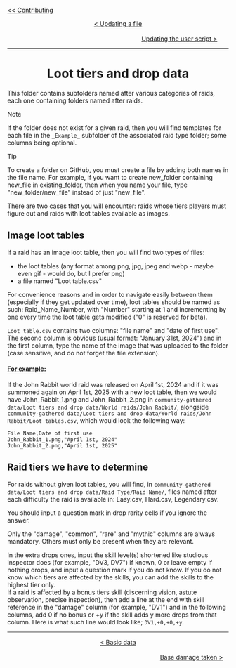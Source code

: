 <div align="left">
  
  [<< Contributing](/CONTRIBUTING.md])
  
</div>

<div align="center">
  
  [< Updating a file](updating-a-file.md)
  $~~~~~~~~~~~~~~~~~~~~~~~~~~~~~~~~~~~~~~~~~~~~~~~~~~~~~~~~~~~~~~~~~~~~~~~~~~~~~~~~~~~~~~~~~~~~~~~~~~~~~~~~~~~~~~~~~~~~~~~~~~~~~~~~~~~~~~~~~~~~~~~~~~~~~~~~~~~~~~~~~~~~~~~~~~~~~~~~~~~~~~~~~~~~~~~~~~~~~~$
  [Updating the user script >](updating-user-script.md)
  
</div>

<hr>

<div align="center">

# Loot tiers and drop data

</div>

This folder contains subfolders named after various categories of raids, each one containing folders named after raids.<br>

> [!Note]
> If the folder does not exist for a given raid, then you will find templates for each file in the `_Example_` subfolder of the associated raid type folder; some columns being optional.

> [!Tip]
> To create a folder on GitHub, you must create a file by adding both names in the file name. For example, if you want to create new_folder containing new_file in existing_folder, then when you name your file, type "new_folder/new_file" instead of just "new_file".

There are two cases that you will encounter: raids whose tiers players must figure out and raids with loot tables available as images.

## Image loot tables

If a raid has an image loot table, then you will find two types of files:
* the loot tables (any format among png, jpg, jpeg and webp - maybe even gif - would do, but I prefer png)
* a file named "Loot table.csv"

For convenience reasons and in order to navigate easily between them (especially if they get updated over time), loot tables should be named as such: Raid_Name_Number, with "Number" starting at 1 and incrementing by one every time the loot table gets modified ("0" is reserved for beta).<br>

`Loot table.csv` contains two columns: "file name" and "date of first use". The second column is obvious (usual format: "January 31st, 2024") and in the first column, type the name of the image that was uploaded to the folder (case sensitive, and do not forget the file extension).<br>

#### <ins>For example:</ins> 
If the John Rabbit world raid was released on April 1st, 2024 and if it was summoned again on April 1st, 2025 with a new loot table, then we would have John_Rabbit_1.png and John_Rabbit_2.png in `community-gathered data/Loot tiers and drop data/World raids/John Rabbit/`, alongside `community-gathered data/Loot tiers and drop data/World raids/John Rabbit/Loot tables.csv`, which would look the following way: 
```
File Name,Date of first use
John_Rabbit_1.png,"April 1st, 2024"
John_Rabbit_2.png,"April 1st, 2025"
```

## Raid tiers we have to determine

For raids without given loot tables, you will find, in `community-gathered data/Loot tiers and drop data/Raid Type/Raid Name/`, files named after each difficulty the raid is available in: Easy.csv, Hard.csv, Legendary.csv.<br>

You should input a question mark in drop rarity cells if you ignore the answer.<br>

Only the "damage", "common", "rare" and "mythic" columns are always mandatory. Others must only be present when they are relevant.<br>

In the extra drops ones, input the skill level(s) shortened like studious inspector does (for example, "DV3, DV7") if known, 0 or leave empty if nothing drops, and input a question mark if you do not know. If you do not know which tiers are affected by the skills, you can add the skills to the highest tier only.<br>
If a raid is affected by a bonus tiers skill (discerning vision, astute observation, precise inspection), then add a line at the end with skill reference in the "damage" column (for example, "DV1") and in the following columns, add 0 if no bonus or +y if the skill adds y more drops from that column. Here is what such line would look like; `DV1,+0,+0,+y`.<br>

<hr>

<div align="center">
  
  [< Basic data](basic-data-folder.md) $~~~~~~~~~~~~~~~~~~~~~~~~~~~~~~~~~~~~~~~~~~~~~~~~~~~~~~~~~~~~~~~~~~~~~~~~~~~~~~~~~~~~~~~~~~~~~~~~~~~~~~~~~~~~~~~~~~~~~~~~~~~~~~~~~~~~~~~~~~~~~~~~~~~~~~~~~~~~~~~~~~~~~~~~~~~~~~~~~~~~~~~~~~~~~~~~~~~~~~~~~~~~~~~~~~~~$
  [Base damage taken >](base-damage-taken-folder.md)
  
</div>